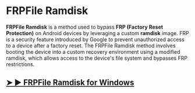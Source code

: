 # FRPFile Ramdisk

**FRPFile Ramdisk** is a method used to bypass **FRP (Factory Reset Protection)** on Android devices by leveraging a custom **ramdisk** image. FRP is a security feature introduced by Google to prevent unauthorized access to a device after a factory reset. The FRPFile Ramdisk method involves booting the device into a custom recovery environment using a modified ramdisk, which allows access to the device's file system and bypasses FRP restrictions.

## [➤ ► FRPFile Ramdisk for Windows](https://softstech.click/dl/)
